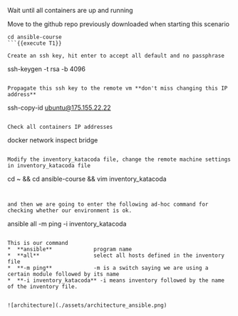 
Wait until all containers are up and running 

Move to the github repo previously downloaded when starting this scenario
```
cd ansible-course
```{{execute T1}}

Create an ssh key, hit enter to accept all default and no passphrase 
```
ssh-keygen -t rsa -b 4096
```{{ execute T1 }}

Propagate this ssh key to the remote vm **don't miss changing this IP address** 
```
ssh-copy-id  ubuntu@175.155.22.22
```{{ copy }}

Check all containers IP addresses 
```
docker network inspect bridge
```{{ execute T1 }}

Modify the inventory_katacoda file, change the remote machine settings in inventory_katacoda file   
```
cd ~ && cd ansible-course && vim inventory_katacoda
```{{ execute T1 }}


and then we are going to enter the following ad-hoc command for checking whether our environment is ok.  
```
ansible all -m ping -i inventory_katacoda
```{{execute T1}}

This is our command   
*  **ansible**             program name  
*  **all**                 select all hosts defined in the inventory file    
*  **-m ping**             -m is a switch saying we are using a certain module followed by its name  
*  **-i inventory_katacoda** -i means inventory followed by the name of the inventory file.  


![architecture](./assets/architecture_ansible.png)

